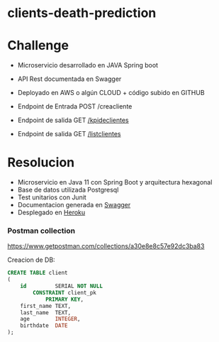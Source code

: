 # clients-death-prediction

# Challenge

* Microservicio desarrollado en JAVA Spring boot

* API Rest documentada en Swagger

* Deployado en AWS o algún CLOUD + código subido en GITHUB

* Endpoint de Entrada POST /creacliente

* Endpoint de salida GET [/kpideclientes](https://safe-woodland-49765.herokuapp.com/api/v1/kpideclientes)

* Endpoint de salida GET [/listclientes](https://safe-woodland-49765.herokuapp.com/api/v1/listclientes)

# Resolucion

* Microservicio en Java 11 con Spring Boot y arquitectura hexagonal
* Base de datos utilizada Postgresql
* Test unitarios con Junit
* Documentacion generada en [Swagger](https://safe-woodland-49765.herokuapp.com/swagger-ui.html)
* Desplegado en [Heroku](https://safe-woodland-49765.herokuapp.com/)

### Postman collection

https://www.getpostman.com/collections/a30e8e8c57e92dc3ba83

Creacion de DB: 

```sql
CREATE TABLE client
(
    id         SERIAL NOT NULL
        CONSTRAINT client_pk
            PRIMARY KEY,
    first_name TEXT,
    last_name  TEXT,
    age        INTEGER,
    birthdate  DATE
);
```